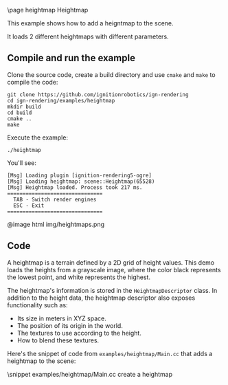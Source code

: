 \page heightmap Heightmap

This example shows how to add a heigntmap to the scene.

It loads 2 different heightmaps with different parameters.

## Compile and run the example

Clone the source code, create a build directory and use `cmake` and `make` to compile the code:

```{.sh}
git clone https://github.com/ignitionrobotics/ign-rendering
cd ign-rendering/examples/heightmap
mkdir build
cd build
cmake ..
make
```
Execute the example:

```{.sh}
./heightmap
```

You'll see:

```{.sh}
[Msg] Loading plugin [ignition-rendering5-ogre]
[Msg] Loading heightmap: scene::Heightmap(65528)
[Msg] Heightmap loaded. Process took 217 ms.
===============================
  TAB - Switch render engines
  ESC - Exit
===============================
```
@image html img/heightmaps.png

## Code

A heightmap is a terrain defined by a 2D grid of height values. This demo
loads the heights from a grayscale image, where the color black represents
the lowest point, and white represents the highest.

The heightmap's information is stored in the `HeightmapDescriptor` class.
In addition to the height data, the heightmap descriptor also exposes
functionality such as:

* Its size in meters in XYZ space.
* The position of its origin in the world.
* The textures to use according to the height.
* How to blend these textures.

Here's the snippet of code from `examples/heightmap/Main.cc` that adds a heightmap
to the scene:

\snippet examples/heightmap/Main.cc create a heightmap
